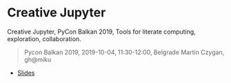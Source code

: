 # Creative Jupyter

Creative Jupyter, PyCon Balkan 2019, Tools for literate computing, exploration,
collaboration.

> Pycon Balkan 2019, 2019-10-04, 11:30-12:00, Belgrade
> Martin Czygan, gh@miku <!-- martin.czygan@gmail.com -->

* [Slides](Slides.md)
